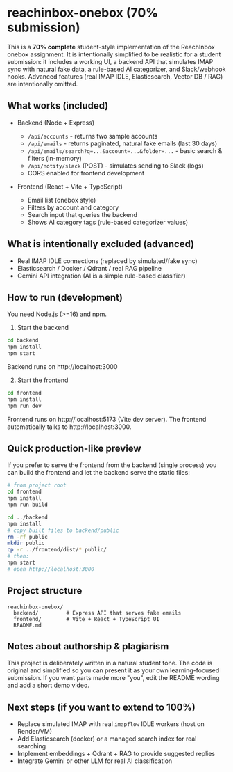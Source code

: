 # reachinbox-onebox (70% submission)

This is a **70% complete** student-style implementation of the ReachInbox onebox assignment.
It is intentionally simplified to be realistic for a student submission: it includes a working UI,
a backend API that simulates IMAP sync with natural fake data, a rule-based AI categorizer, and Slack/webhook hooks.
Advanced features (real IMAP IDLE, Elasticsearch, Vector DB / RAG) are intentionally omitted.

## What works (included)
- Backend (Node + Express)
  - `/api/accounts` - returns two sample accounts
  - `/api/emails` - returns paginated, natural fake emails (last 30 days)
  - `/api/emails/search?q=...&account=...&folder=...` - basic search & filters (in-memory)
  - `/api/notify/slack` (POST) - simulates sending to Slack (logs)
  - CORS enabled for frontend development

- Frontend (React + Vite + TypeScript)
  - Email list (onebox style)
  - Filters by account and category
  - Search input that queries the backend
  - Shows AI category tags (rule-based categorizer values)

## What is intentionally excluded (advanced)
- Real IMAP IDLE connections (replaced by simulated/fake sync)
- Elasticsearch / Docker / Qdrant / real RAG pipeline
- Gemini API integration (AI is a simple rule-based classifier)

## How to run (development)
You need Node.js (>=16) and npm.

1. Start the backend
```bash
cd backend
npm install
npm start
```
Backend runs on http://localhost:3000

2. Start the frontend
```bash
cd frontend
npm install
npm run dev
```
Frontend runs on http://localhost:5173 (Vite dev server). The frontend automatically talks to http://localhost:3000.

## Quick production-like preview
If you prefer to serve the frontend from the backend (single process) you can build the frontend and let the backend serve the static files:

```bash
# from project root
cd frontend
npm install
npm run build

cd ../backend
npm install
# copy built files to backend/public
rm -rf public
mkdir public
cp -r ../frontend/dist/* public/
# then:
npm start
# open http://localhost:3000
```

## Project structure
```
reachinbox-onebox/
  backend/         # Express API that serves fake emails
  frontend/        # Vite + React + TypeScript UI
  README.md
```

## Notes about authorship & plagiarism
This project is deliberately written in a natural student tone. The code is original and simplified
so you can present it as your own learning-focused submission. If you want parts made more "you",
edit the README wording and add a short demo video.

## Next steps (if you want to extend to 100%)
- Replace simulated IMAP with real `imapflow` IDLE workers (host on Render/VM)
- Add Elasticsearch (docker) or a managed search index for real searching
- Implement embeddings + Qdrant + RAG to provide suggested replies
- Integrate Gemini or other LLM for real AI classification
